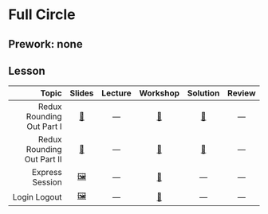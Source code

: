 # Full Circle

## Prework: none

## Lesson

Topic | Slides | Lecture | Workshop | Solution | Review
-----:|:------:|:-------:|:--------:|:--------:|:-----:
Redux Rounding Out Part I | [📖][fc-1a] | — | [🔬][fc-1c] | [👾][fc-1d] | — |
Redux Rounding Out Part II | [📖][fc-2a] | — | [🔬][fc-2c] | [👾][fc-2d] | — |
Express Session | [🖼️][fc-3a] | — | [🔬][fc-3c] | — | — |
Login Logout | [🖼️][fc-4a] | — | [🤝][fc-3c] | — | — |

[fc-1a]: 1-redux-rounding-out-part-1/lecture-notes.md
[fc-1c]: https://learn.fullstackacademy.com/workshop/5afafc7d88c81b000415947d/landing
[fc-1d]: 1-redux-rounding-out-part-1/Lab.CombineReducers
[fc-2a]: 2-redux-rounding-out-part-2/lecture-notes.md
[fc-2c]: https://learn.fullstackacademy.com/workshop/5ac1d1ba26613b000477768c/landing
[fc-2d]: 2-redux-rounding-out-part-2/Lab.ReduxRoundingOut
[fc-3a]: 3-express-session/Express%20Sessions.pdf
[fc-3c]: https://learn.fullstackacademy.com/workshop/5a5e07923f699c00040db778/landing
[fc-4a]: 4-login-logout/Login%20and%20Logout.pdf
[fc-4c]: https://learn.fullstackacademy.com/workshop/5a5e151f15ef7a0004702fda/landing
